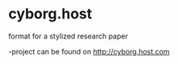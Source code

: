 # cyborg.host
format for a stylized research paper

  -project can be found on http://cyborg.host.com
